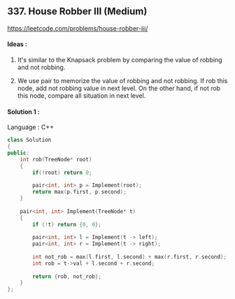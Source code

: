 ## **337. House Robber III (Medium)** 

https://leetcode.com/problems/house-robber-iii/



#### Ideas : 

1. It's similar to the Knapsack problem by comparing the value of robbing and not robbing.

2. We use pair to memorize the value of robbing and not robbing. If rob this node, add not robbing value in next level. On the other hand, if not rob this node, compare all situation in next level. 




#### Solution 1 :

Language : C++

```C++
class Solution 
{
public:
    int rob(TreeNode* root) 
    {
        if(!root) return 0;
        
        pair<int, int> p = Implement(root);
        return max(p.first, p.second);
    }
    
    pair<int, int> Implement(TreeNode* t)
    {
        if (!t) return {0, 0};
        
        pair<int, int> l = Implement(t -> left);
        pair<int, int> r = Implement(t -> right);
        
        int not_rob = max(l.first, l.second) + max(r.first, r.second);
        int rob = t->val + l.second + r.second;
        
        return {rob, not_rob};
    }
};
```
